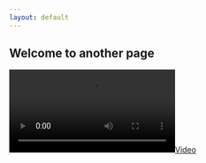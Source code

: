 ```yaml
---
layout: default
---
```


## Welcome to another page

[![](https://github.com/maximillian-dolan/qr_pylj/blob/main/assets/vids/mixed_local_mc.mov)](https://github.com/maximillian-dolan/qr_pylj/blob/main/assets/vids/mixed_local_mc.mov)
